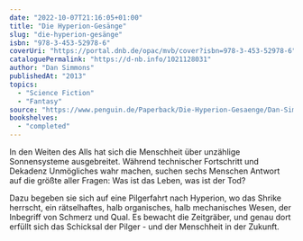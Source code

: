 ```yaml
---
date: "2022-10-07T21:16:05+01:00"
title: "Die Hyperion-Gesänge"
slug: "die-hyperion-gesänge"
isbn: "978-3-453-52978-6"
coverUri: "https://portal.dnb.de/opac/mvb/cover?isbn=978-3-453-52978-6"
cataloguePermalink: "https://d-nb.info/1021128031"
author: "Dan Simmons"
publishedAt: "2013"
topics:
  - "Science Fiction"
  - "Fantasy"
source: "https://www.penguin.de/Paperback/Die-Hyperion-Gesaenge/Dan-Simmons/Heyne/e406505.rhd"
bookshelves:
  - "completed"
---
```

In den Weiten des Alls hat sich die Menschheit über unzählige Sonnensysteme 
ausgebreitet. Während technischer Fortschritt und Dekadenz Unmögliches wahr 
machen, suchen sechs Menschen Antwort auf die größte aller Fragen: Was ist das 
Leben, was ist der Tod?

Dazu begeben sie sich auf eine Pilgerfahrt nach Hyperion, wo das Shrike 
herrscht, ein rätselhaftes, halb organisches, halb mechanisches Wesen, der 
Inbegriff von Schmerz und Qual. Es bewacht die Zeitgräber, und genau dort 
erfüllt sich das Schicksal der Pilger - und der Menschheit in der Zukunft. 
